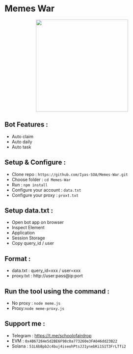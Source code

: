 # Memes War

<p align="center">
  <img height="300" height="auto" src="https://github.com/SchoolOfAirdrop/Files/blob/main/photo_2024-11-24_03-14-44.jpg">
</p>

## Bot Features :
- Auto claim
- Auto daily
- Auto task

## Setup & Configure :

- Clone repo :
`https://github.com/Iyas-SOA/Memes-War.git`
- Choose folder :
`cd Memes-War`
- Run :
`npm install`
- Configure your account :
`data.txt`
- Configure your proxy :
`proxt.txt`

## Setup data.txt :
- Open bot app on browser
- Inspect Element
- Application
- Session Storage
- Copy query_id / user

## Format :
- data.txt : query_id=xxx / user=xxx
- proxy.txt : http://user:pass@ip:port

## Run the tool using the command :
- No proxy : `node meme.js`
- Proxy:`node meme-proxy.js`

## Support me :
- Telegram : https://t.me/schoolofairdrop
- EVM : `0x4B67284e5d2BE6F98c0a773260e3FA046dd23B22`
- Solana : `51L6bBpb2c4buj4iseohPtsJJ1ynebKi1S1T3FrLTfi2`
